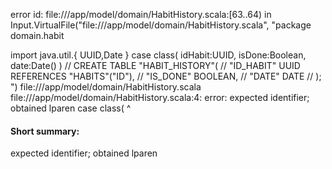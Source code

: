 error id: file://<WORKSPACE>/app/model/domain/HabitHistory.scala:[63..64) in Input.VirtualFile("file://<WORKSPACE>/app/model/domain/HabitHistory.scala", "package domain.habit

import java.util.{ UUID,Date }
case class(
  idHabit:UUID,
  isDone:Boolean,
  date:Date()
)
// CREATE TABLE "HABIT_HISTORY"(
//   "ID_HABIT" UUID REFERENCES "HABITS"("ID"),
//   "IS_DONE" BOOLEAN,
//   "DATE" DATE
// );
")
file://<WORKSPACE>/app/model/domain/HabitHistory.scala
file://<WORKSPACE>/app/model/domain/HabitHistory.scala:4: error: expected identifier; obtained lparen
case class(
          ^
#### Short summary: 

expected identifier; obtained lparen